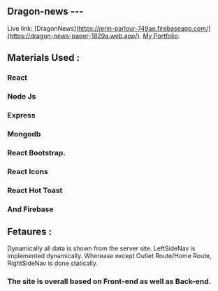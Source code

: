  

## Dragon-news --- 

Live link: [DragonNews](https://jerin-parlour-749ae.firebaseapp.com/](https://dragon-news-paper-1829a.web.app/).
 [My Portfolio](https://my-portfolio-3ba9f.web.app/).
## Materials Used : 

### React
### Node Js
### Express
### Mongodb
### React Bootstrap.
### React Icons
### React Hot Toast
### And Firebase

## Fetaures :

Dynamically all data is shown from the server site. LeftSideNav is implemented dynamically. Wherease except Outlet Route/Home Route, RightSideNav is done statically.

### The site is overall based on Front-end as well as Back-end.
